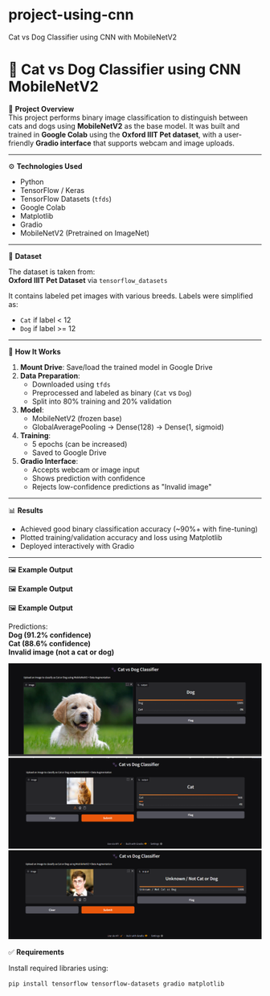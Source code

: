 # project-using-cnn
Cat vs Dog Classifier using CNN with MobileNetV2 
# 🐾 Cat vs Dog Classifier using CNN MobileNetV2

📌 **Project Overview**  
This project performs binary image classification to distinguish between cats and dogs using **MobileNetV2** as the base model. It was built and trained in **Google Colab** using the **Oxford IIIT Pet dataset**, with a user-friendly **Gradio interface** that supports webcam and image uploads.

---

⚙ **Technologies Used**

- Python  
- TensorFlow / Keras  
- TensorFlow Datasets (`tfds`)  
- Google Colab  
- Matplotlib  
- Gradio  
- MobileNetV2 (Pretrained on ImageNet)

---

📁 **Dataset**

The dataset is taken from:  
**Oxford IIIT Pet Dataset** via `tensorflow_datasets`

It contains labeled pet images with various breeds. Labels were simplified as:  
- `Cat` if label < 12  
- `Dog` if label >= 12

---

🚀 **How It Works**

1. **Mount Drive**: Save/load the trained model in Google Drive  
2. **Data Preparation**:
   - Downloaded using `tfds`
   - Preprocessed and labeled as binary (`Cat` vs `Dog`)
   - Split into 80% training and 20% validation  
3. **Model**:
   - MobileNetV2 (frozen base)
   - GlobalAveragePooling → Dense(128) → Dense(1, sigmoid)
4. **Training**:
   - 5 epochs (can be increased)
   - Saved to Google Drive
5. **Gradio Interface**:
   - Accepts webcam or image input
   - Shows prediction with confidence
   - Rejects low-confidence predictions as "Invalid image"

---

📊 **Results**

- Achieved good binary classification accuracy (~90%+ with fine-tuning)
- Plotted training/validation accuracy and loss using Matplotlib
- Deployed interactively with Gradio

---

🖼 **Example Output**

🖼 **Example Output**

🖼 **Example Output**

Predictions:  
**Dog (91.2% confidence)**  
**Cat (88.6% confidence)**  
**Invalid image (not a cat or dog)**

![Output 1](./outputs%20CNN/output1.png)  
![Output 2](./outputs%20CNN/output2.png)  
![Output 3](./outputs%20CNN/output3.png)


✅ **Requirements**

Install required libraries using:

```bash
pip install tensorflow tensorflow-datasets gradio matplotlib
